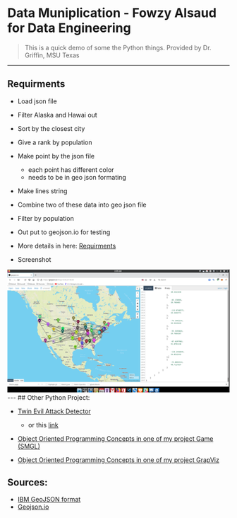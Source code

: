 # Data Muniplication - Fowzy Alsaud for Data Engineering
>This is a quick demo of some the Python things.
> Provided by Dr. Griffin, MSU Texas
---
## Requirments 
- Load json file
- Filter Alaska and Hawai out
- Sort by the closest city
- Give a rank by population
- Make point by the json file
  - each point has different color
  - needs to be in geo json formating
- Make lines string
- Combine two of these data into geo json file
- Filter by population
- Out put to geojson.io for testing
- More details in here: [Requirments](Requirments.md)

- Screenshot
<img src="Screenshot.png">
---
## Other Python Project:

- [Twin Evil Attack Detector](https://github.com/fowzy/Panopticon)
  - or this [link](https://github.com/fowzy/CMPS-4143/tree/master/Projects/Files/Panopticon)
  
- [Object Oriented Programming Concepts in one of my project Game (SMGL)](https://github.com/fowzy/2143-OOP-ALSAUD/tree/main/Assignments/P01)

- [Object Oriented Programming Concepts in one of my project GrapViz](https://github.com/fowzy/2143-OOP-ALSAUD/tree/main/Assignments/P02)


## Sources:
  - [IBM GeoJSON format](https://www.ibm.com/docs/en/db2/11.5?topic=formats-geojson-format)
  - [Geojson.io](https://geojson.io)